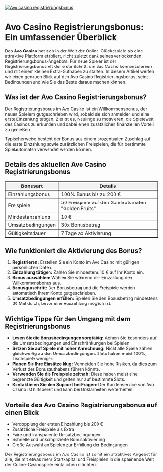 [![Avo casino registrierungsbonus](https://123-caf.pages.dev/gitsignup.png)](https://vrmoo.ru/Bt82HjjY)

<h1>Avo Casino Registrierungsbonus: Ein umfassender Überblick</h1>  <p>Das <strong>Avo Casino</strong> hat sich in der Welt der Online-Glücksspiele als eine attraktive Plattform etabliert, nicht zuletzt dank seines verlockenden Registrierungsbonus-Angebots. Für neue Spieler ist der Registrierungsbonus oft der erste Schritt, um das Casino kennenzulernen und mit einem kleinen Extra-Guthaben zu starten. In diesem Artikel werfen wir einen genauen Blick auf den Avo Casino Registrierungsbonus, seine Bedingungen und wie Sie das Beste daraus machen können.</p>  <h2>Was ist der Avo Casino Registrierungsbonus?</h2>  <p>Der Registrierungsbonus im Avo Casino ist ein Willkommensbonus, der neuen Spielern gutgeschrieben wird, sobald sie sich anmelden und eine erste Einzahlung tätigen. Ziel ist es, Neulinge zu motivieren, die Spielewelt des Casinos zu erkunden und dabei einen zusätzlichen finanziellen Vorteil zu genießen.</p>  <p>Typischerweise besteht der Bonus aus einem prozentualen Zuschlag auf die erste Einzahlung sowie zusätzlichen Freispielen, die für bestimmte Spielautomaten verwendet werden können.</p>  <h2>Details des aktuellen Avo Casino Registrierungsbonus</h2>  <table border="1" cellpadding="8" cellspacing="0" style="border-collapse: collapse; width: 100%; max-width: 600px;">   <thead style="background-color: #f2f2f2;">     <tr>       <th>Bonusart</th>       <th>Details</th>     </tr>   </thead>   <tbody>     <tr>       <td>Einzahlungsbonus</td>       <td>100% Bonus bis zu 200 €</td>     </tr>     <tr>       <td>Freispiele</td>       <td>50 Freispiele auf den Spielautomaten "Golden Fruits"</td>     </tr>     <tr>       <td>Mindestanzahlung</td>       <td>10 €</td>     </tr>     <tr>       <td>Umsatzbedingungen</td>       <td>30x Bonusbetrag</td>     </tr>     <tr>       <td>Gültigkeitsdauer</td>       <td>7 Tage ab Aktivierung</td>     </tr>   </tbody> </table>  <h2>Wie funktioniert die Aktivierung des Bonus?</h2>  <ol>   <li><strong>Registrieren:</strong> Erstellen Sie ein Konto im Avo Casino mit gültigen persönlichen Daten.</li>   <li><strong>Einzahlung tätigen:</strong> Zahlen Sie mindestens 10 € auf Ihr Konto ein.</li>   <li><strong>Bonus auswählen:</strong> Wählen Sie während der Einzahlung den Willkommensbonus aus.</li>   <li><strong>Bonusgutschrift:</strong> Der Bonusbetrag und die Freispiele werden automatisch Ihrem Konto gutgeschrieben.</li>   <li><strong>Umsatzbedingungen erfüllen:</strong> Spielen Sie den Bonusbetrag mindestens 30 Mal durch, bevor eine Auszahlung möglich ist.</li> </ol>  <h2>Wichtige Tipps für den Umgang mit dem Registrierungsbonus</h2>  <ul>   <li><strong>Lesen Sie die Bonusbedingungen sorgfältig:</strong> Achten Sie besonders auf die Umsatzbedingungen und Einschränkungen bei Spielen.</li>   <li><strong>Setzen Sie auf Spiele mit hoher Anrechnung:</strong> Nicht alle Spiele zählen gleichwertig zu den Umsatzbedingungen. Slots haben meist 100%, Tischspiele weniger.</li>   <li><strong>Planen Sie Ihre Einsätze klug:</strong> Vermeiden Sie hohe Risiken, da dies zum Verlust des Bonusguthabens führen könnte.</li>   <li><strong>Verwenden Sie die Freispiele zeitnah:</strong> Diese haben meist eine begrenzte Gültigkeit und gelten nur auf bestimmte Slots.</li>   <li><strong>Kontaktieren Sie den Support bei Fragen:</strong> Der Kundenservice von Avo Casino ist hilfsbereit und kann bei Unklarheiten weiterhelfen.</li> </ul>  <h2>Vorteile des Avo Casino Registrierungsbonus auf einen Blick</h2>  <ul>   <li>Verdopplung der ersten Einzahlung bis 200 €</li>   <li>Zusätzliche Freispiele als Extra</li>   <li>Faire und transparente Umsatzbedingungen</li>   <li>Schnelle und unkomplizierte Bonusaktivierung</li>   <li>Große Auswahl an Spielen zur Erfüllung der Bedingungen</li> </ul>  <p>Der Registrierungsbonus im Avo Casino ist somit ein attraktives Angebot für alle, die mit etwas mehr Startkapital und Freispielen in die spannende Welt der Online-Casinospiele eintauchen möchten.</p>